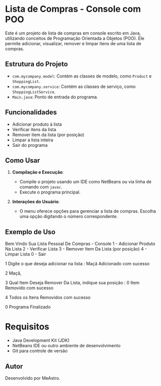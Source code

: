 # Lista de Compras - Console com POO

Este é um projeto de lista de compras em console escrito em Java, utilizando conceitos de Programação Orientada a Objetos (POO). Ele permite adicionar, visualizar, remover e limpar itens de uma lista de compras.

## Estrutura do Projeto

- `com.mycompany.model`: Contém as classes de modelo, como `Product` e `ShoppingList`.
- `com.mycompany.service`: Contém as classes de serviço, como `ShoppingListService`.
- `Main.java`: Ponto de entrada do programa.

## Funcionalidades

- Adicionar produto à lista
- Verificar itens da lista
- Remover item da lista (por posição)
- Limpar a lista inteira
- Sair do programa

## Como Usar

1. **Compilação e Execução**:
   - Compile o projeto usando um IDE como NetBeans ou via linha de comando com `javac`.
   - Execute o programa principal.

2. **Interações do Usuário**:
   - O menu oferece opções para gerenciar a lista de compras. Escolha uma opção digitando o número correspondente.

## Exemplo de Uso

Bem Vindo Sua Lista Pessoal De Compras - Console
1 - Adicionar Produto Na Lista
2 - Verificar Lista
3 - Remover Item Da Lista (por posição)
4 - Limpar Lista
0 - Sair

1
Digite o que deseja adicionar na lista : Maçã
Adicionado com sucesso

2
Maçã,

3
Qual Item Deseja Remover Da Lista, indique sua posição : 0
Item Removido com sucesso

4
Todos os Itens Removidos com sucesso

0
Programa Finalizado

# Requisitos

- Java Development Kit (JDK)
- NetBeans IDE ou outro ambiente de desenvolvimento
- Git para controle de versão

## Autor

Desenvolvido por MeAstro.
